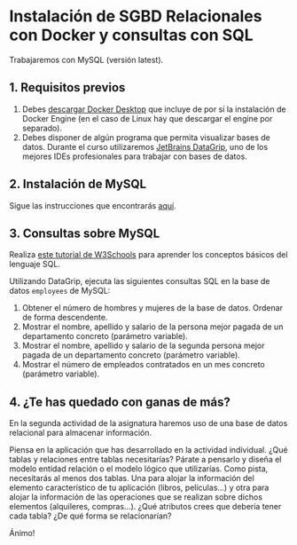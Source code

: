 Instalación de SGBD Relacionales con Docker y consultas con SQL
==============================================================

Trabajaremos con MySQL (versión latest).

## 1. Requisitos previos

1. Debes [descargar Docker Desktop](https://www.docker.com/products/docker-desktop/) que incluye de por sí la instalación de Docker Engine (en el caso de Linux hay que descargar el engine por separado).
2. Debes disponer de algún programa que permita visualizar bases de datos. Durante el curso utilizaremos [JetBrains DataGrip](https://www.jetbrains.com/es-es/datagrip/), uno de los mejores IDEs profesionales para trabajar con bases de datos.

## 2. Instalación de MySQL

Sigue las instrucciones que encontrarás [aquí](https://github.com/UnirCs/DWFS-PER9208-2324/blob/master/Tema_0_Repaso/00_Resources/Readme.md).

## 3. Consultas sobre MySQL

Realiza [este tutorial de W3Schools](https://www.w3schools.com/sql/) para aprender los conceptos básicos del lenguaje SQL.

Utilizando DataGrip, ejecuta las siguientes consultas SQL en la base de datos ``employees`` de MySQL:
1. Obtener el número de hombres y mujeres de la base de datos. Ordenar de forma descendente.
2. Mostrar el nombre, apellido y salario de la persona mejor pagada de un departamento concreto (parámetro variable).
3. Mostrar el nombre, apellido y salario de la segunda persona mejor pagada de un departamento concreto (parámetro variable).
4. Mostrar el número de empleados contratados en un mes concreto (parámetro variable).

## 4. ¿Te has quedado con ganas de más?

En la segunda actividad de la asignatura haremos uso de una base de datos relacional para almacenar información.

Piensa en la aplicación que has desarrollado en la actividad individual. ¿Qué tablas y relaciones entre tablas necesitarías? Párate a pensarlo y diseña el modelo entidad relación o el modelo lógico que utilizarías. Como pista, necesitarás al menos dos tablas. Una para alojar la información del elemento característico de tu aplicación (libros, películas...) y otra para alojar la información de las operaciones que se realizan sobre dichos elementos (alquileres, compras...). ¿Qué atributos crees que debería tener cada tabla? ¿De qué forma se relacionarían?

Ánimo!

